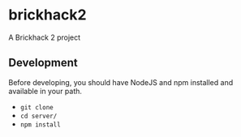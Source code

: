 # brickhack2
A Brickhack 2 project

## Development

Before developing, you should have NodeJS and npm installed and available in your path.

- `git clone`
- `cd server/`
- `npm install`
